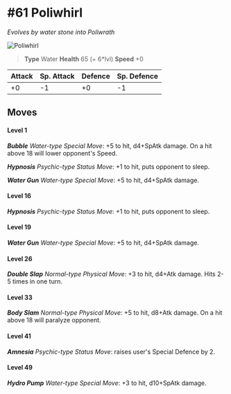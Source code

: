 # #61 Poliwhirl
*Evolves by water stone into Poliwrath*

![Poliwhirl](https://img.pokemondb.net/sprites/home/normal/1x/poliwhirl.png)

> **Type** Water
> **Health** 65 (+ 6\*lvl)
> **Speed** +0

| Attack | Sp. Attack | Defence | Sp. Defence |
| ------ | ---------- | ------- | ----------- |
| +0 | -1 | +0 | -1 |

## Moves
#### Level 1

***Bubble** Water-type Special Move*: +5 to hit, d4+SpAtk damage. On a hit above 18 will lower opponent's Speed.

***Hypnosis** Psychic-type Status Move*: +1 to hit, puts opponent to sleep.

***Water Gun** Water-type Special Move*: +5 to hit, d4+SpAtk damage. 
#### Level 16

***Hypnosis** Psychic-type Status Move*: +1 to hit, puts opponent to sleep.
#### Level 19

***Water Gun** Water-type Special Move*: +5 to hit, d4+SpAtk damage. 
#### Level 26

***Double Slap** Normal-type Physical Move*: +3 to hit, d4+Atk damage. Hits 2-5 times in one turn.
#### Level 33

***Body Slam** Normal-type Physical Move*: +5 to hit, d8+Atk damage. On a hit above 18 will paralyze opponent.
#### Level 41

***Amnesia** Psychic-type Status Move*: raises user's Special Defence by 2.
#### Level 49

***Hydro Pump** Water-type Special Move*: +3 to hit, d10+SpAtk damage. 

